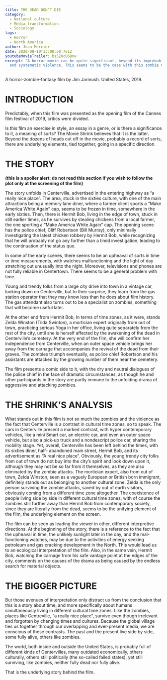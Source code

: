 ```yaml
---
title: THE DEAD DON’T DIE
category:
  - National culture
  - Media transformation
  - Sociology
tags:
  - Horror
  - North America
author: Jean Mercier
date: 2020-08-10T13:00:50.761Z
youtubeMovieTrailer: bs5ZOcU6Bnw
excerpt: "A horror movie can be quite significant, beyond its improbable events
  and systematic violence. This seems to be the case with this zombie movie. "
---
```

A horror-zombie-fantasy film by Jim Jarmush. United States, 2019.

# INTRODUCTION

Predictably, when this film was presented as the opening film of the Cannes film festival of 2019, critics were divided.

Is this film an exercise in style, an essay in a genre, or is there a significance to it, a meaning of sorts? The Movie Shrink believes that it is the latter. Beyond the dozens of heads cut off in the movie, probably a record of sorts, there are underlying elements, tied together, going in a specific direction.



# THE STORY

**(this is a spoiler alert: do not read this section if you wish to follow the plot only at the screening of the film)**

The story unfolds in Centerville, advertised in the entering highway as “a really nice place”. The area, stuck in the sixties culture, with one of the main attractions being a memory lane diner, where a farmer client sports a “Make America White Again” cap, seems to be frozen in time, somewhere in the early sixties. Then, there is Hermit Bob, living in the edge of town, stuck in still earlier times, as he survives by stealing chickens from a local farmer, the one sporting a “Make America White Again” cap. The opening scene has the police chief, Cliff Robertson (Bill Murray), only minimally investigating the latest chicken robbery by Hermit Bob, while recognizing that he will probably not go any further than a timid investigation, leading to the continuation of the status quo.

In some of the early scenes, there seems to be an upheaval of sorts in time or time measurements, with watches malfunctioning and the light of day stretching out unusually into the night. Moreover, televisions and phones are not fully reliable in Centertown. There seems to be a general problem with time.

Young and trendy folks from a large city drive into town in a vintage car, looking down on Centerville, but to their surprise, they learn from the gas station operator that they may know less than he does about film history. The gas attendant also turns out to be a specialist on zombies, something that will become useful later.

At the other end from Hermit Bob, In terms of time zones, as it were, stands Zelda Winston (Tilda Swinton), a mortician expert originally from out of town, practicing serious Yoga in her office, living quite separately from the rest of the city, until she is herself affected by the awakening of the dead in Centerville’s cemetery. At the very end of the film, she will confirm her independence from Centerville, when an outer space vehicle brings her away from the carnage that accompanies the revival of the dead from their graves. The zombies triumph eventually, as police chief Robertson and his assistants are attacked by the growing number of them near the cemetery.

The film presents a comic side to it, with the dry and neutral dialogues of the police chief in the face of dramatic circumstances, as though he and other participants in the story are partly immune to the unfolding drama of aggressive and attacking zombies.

# THE SHRINK’S ANALYSIS

What stands out in this film is not so much the zombies and the violence as the fact that Centerville is a contrast in cultural time zones, so to speak. The cars in Centerville present a marked contrast, with hyper contemporary vehicles, like a mini Smart car, an electric car, and even an outer space vehicle, but also a pick-up truck and a nondescript police car, sharing the mobility stage. Yet, overall, Centerville has been left behind the times, with its sixties diner, half- abandoned main street, Hermit Bob, and its advertisement as “A real nice place”. Obviously, the young trendy city folks from out of town do not buy into the city’s spirit and look down upon it, although they may not be so far from it themselves, as they are also eliminated by the zombie attacks. The mortician expert, also from out of town, Zelda Winston, seen as a vaguely European or British born immigrant, definitely stands out as belonging to another cultural zone. Zelda is the only person surviving the zombie attacks, saved by out of earth visitors, obviously coming from a different time zone altogether. The coexistence of people living side by side in different cultural time zones, with of course the zombies still further away than Hermit Bob from contemporary society, since they are literally from the dead, seems to be the unifying element of the film, the underlying element on the screen.

The film can be seen as leading the viewer in other, different interpretive directions. At the beginning of the story, there is a reference to the fact that the upheaval in time, the unlikely sunlight later in the day, and the mal-functioning watches, may be due to the activities of energy seeking petroleum and gas cracking development in the North. This would lead us to an ecological interpretation of the film. Also, in the same vein, Hermit Bob, watching the carnage from his safe vantage point at the edges of the city, comments on the causes of the drama as being caused by the endless search for material objects.

# THE BIGGER PICTURE

But those avenues of interpretation only distract us from the conclusion that this is a story about time, and more specifically about humans simultaneously living in different cultural time zones. Like the zombies, places like Centreville, “a really nice place”, survive even though irrelevant and forgotten by changing times and cultures. Because the global village ties us together through our overlapping and ever-present media, we are conscious of these contrasts. The past and the present live side by side, some fully alive, others like zombies.

The world, both inside and outside the United States, is probably full of different kinds of Centervilles, many outdated economically, others culturally, others still politically (the so-called failed states), yet still surviving, like zombies, neither fully dead nor fully alive.

That is the underlying story behind the film.